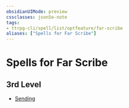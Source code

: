 ```yaml
---
obsidianUIMode: preview
cssclasses: json5e-note
tags:
- ttrpg-cli/spell/list/optfeature/far-scribe
aliases: ["Spells for Far Scribe"]
---
```

# Spells for Far Scribe

## 3rd Level

- [Sending](2-Mechanics/CLI/spells/sending-xphb.md "XPHB")